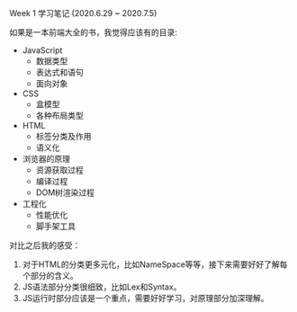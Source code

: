 Week 1 学习笔记 (2020.6.29 ~ 2020.7.5)

如果是一本前端大全的书，我觉得应该有的目录:
- JavaScript
    - 数据类型
    - 表达式和语句
    - 面向对象
- CSS
    - 盒模型
    - 各种布局类型
- HTML
    - 标签分类及作用
    - 语义化
- 浏览器的原理
    - 资源获取过程
    - 编译过程
    - DOM树渲染过程
- 工程化
    - 性能优化
    - 脚手架工具


对比之后我的感受：
1. 对于HTML的分类更多元化，比如NameSpace等等，接下来需要好好了解每个部分的含义。
2. JS语法部分分类很细致，比如Lex和Syntax。
3. JS运行时部分应该是一个重点，需要好好学习，对原理部分加深理解。

